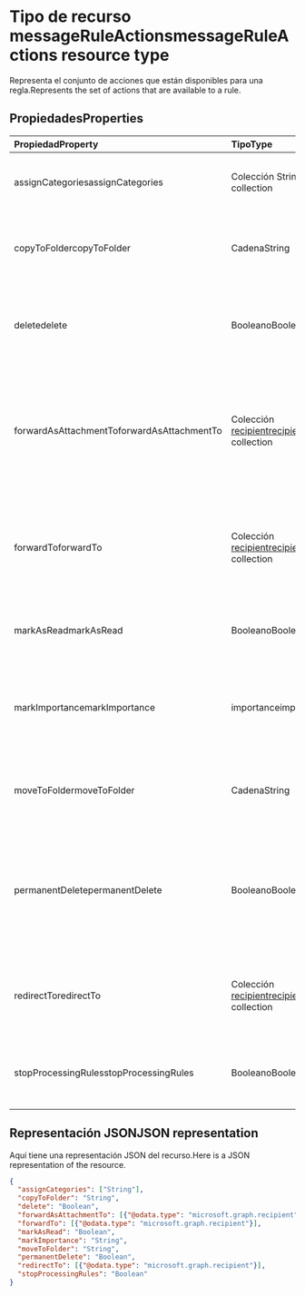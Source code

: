 # <a name="messageruleactions-resource-type"></a><span data-ttu-id="aa049-101">Tipo de recurso messageRuleActions</span><span class="sxs-lookup"><span data-stu-id="aa049-101">messageRuleActions resource type</span></span>


<span data-ttu-id="aa049-102">Representa el conjunto de acciones que están disponibles para una regla.</span><span class="sxs-lookup"><span data-stu-id="aa049-102">Represents the set of actions that are available to a rule.</span></span>

## <a name="properties"></a><span data-ttu-id="aa049-103">Propiedades</span><span class="sxs-lookup"><span data-stu-id="aa049-103">Properties</span></span>
| <span data-ttu-id="aa049-104">Propiedad</span><span class="sxs-lookup"><span data-stu-id="aa049-104">Property</span></span>     | <span data-ttu-id="aa049-105">Tipo</span><span class="sxs-lookup"><span data-stu-id="aa049-105">Type</span></span>   |<span data-ttu-id="aa049-106">Descripción</span><span class="sxs-lookup"><span data-stu-id="aa049-106">Description</span></span>|
|:---------------|:--------|:----------|
| <span data-ttu-id="aa049-107">assignCategories</span><span class="sxs-lookup"><span data-stu-id="aa049-107">assignCategories</span></span> | <span data-ttu-id="aa049-108">Colección String</span><span class="sxs-lookup"><span data-stu-id="aa049-108">String collection</span></span> | <span data-ttu-id="aa049-109">Lista de categorías que se asignarán a un mensaje.</span><span class="sxs-lookup"><span data-stu-id="aa049-109">A list of categories to be assigned to a message.</span></span> |
| <span data-ttu-id="aa049-110">copyToFolder</span><span class="sxs-lookup"><span data-stu-id="aa049-110">copyToFolder</span></span> | <span data-ttu-id="aa049-111">Cadena</span><span class="sxs-lookup"><span data-stu-id="aa049-111">String</span></span> | <span data-ttu-id="aa049-112">Identificador de la carpeta donde se va a copiar un mensaje.</span><span class="sxs-lookup"><span data-stu-id="aa049-112">The ID of a folder that a message is to be copied to.</span></span> |
| <span data-ttu-id="aa049-113">delete</span><span class="sxs-lookup"><span data-stu-id="aa049-113">delete</span></span> | <span data-ttu-id="aa049-114">Booleano</span><span class="sxs-lookup"><span data-stu-id="aa049-114">Boolean</span></span> | <span data-ttu-id="aa049-115">Indica si un mensaje se debe mover a la carpeta Elementos eliminados.</span><span class="sxs-lookup"><span data-stu-id="aa049-115">Indicates whether a message should be moved to the Deleted Items folder.</span></span> |
| <span data-ttu-id="aa049-116">forwardAsAttachmentTo</span><span class="sxs-lookup"><span data-stu-id="aa049-116">forwardAsAttachmentTo</span></span> | <span data-ttu-id="aa049-117">Colección [recipient](recipient.md)</span><span class="sxs-lookup"><span data-stu-id="aa049-117">[recipient](recipient.md) collection</span></span> | <span data-ttu-id="aa049-118">Direcciones de correo electrónico de los destinatarios a los que se debe reenviar un mensaje como datos adjuntos.</span><span class="sxs-lookup"><span data-stu-id="aa049-118">The email addresses of the recipients to which a message should be forwarded as an attachment.</span></span> |
| <span data-ttu-id="aa049-119">forwardTo</span><span class="sxs-lookup"><span data-stu-id="aa049-119">forwardTo</span></span> | <span data-ttu-id="aa049-120">Colección [recipient](recipient.md)</span><span class="sxs-lookup"><span data-stu-id="aa049-120">[recipient](recipient.md) collection</span></span> | <span data-ttu-id="aa049-121">Direcciones de correo electrónico de los destinatarios a los que se debe reenviar un mensaje.</span><span class="sxs-lookup"><span data-stu-id="aa049-121">The email addresses of the recipients to which a message should be forwarded.</span></span> |
| <span data-ttu-id="aa049-122">markAsRead</span><span class="sxs-lookup"><span data-stu-id="aa049-122">markAsRead</span></span> | <span data-ttu-id="aa049-123">Booleano</span><span class="sxs-lookup"><span data-stu-id="aa049-123">Boolean</span></span> | <span data-ttu-id="aa049-124">Indica si un mensaje debe marcarse como leído.</span><span class="sxs-lookup"><span data-stu-id="aa049-124">Indicates whether a message should be marked as read.</span></span> |
| <span data-ttu-id="aa049-125">markImportance</span><span class="sxs-lookup"><span data-stu-id="aa049-125">markImportance</span></span> | <span data-ttu-id="aa049-126">importance</span><span class="sxs-lookup"><span data-stu-id="aa049-126">importance</span></span> | <span data-ttu-id="aa049-127">Establece la importancia del mensaje, que puede ser: `low`, `normal` o `high`.</span><span class="sxs-lookup"><span data-stu-id="aa049-127">Sets the importance of the message, which can be: `low`, `normal`, `high`.</span></span> |
| <span data-ttu-id="aa049-128">moveToFolder</span><span class="sxs-lookup"><span data-stu-id="aa049-128">moveToFolder</span></span> |  <span data-ttu-id="aa049-129">Cadena</span><span class="sxs-lookup"><span data-stu-id="aa049-129">String</span></span>| <span data-ttu-id="aa049-130">Identificador de la carpeta a la que se moverá un mensaje.</span><span class="sxs-lookup"><span data-stu-id="aa049-130">The ID of the folder that a message will be moved to.</span></span> |
| <span data-ttu-id="aa049-131">permanentDelete</span><span class="sxs-lookup"><span data-stu-id="aa049-131">permanentDelete</span></span> | <span data-ttu-id="aa049-132">Booleano</span><span class="sxs-lookup"><span data-stu-id="aa049-132">Boolean</span></span> | <span data-ttu-id="aa049-133">Indica si un mensaje se debe eliminar permanentemente sin guardarse en la carpeta Elementos eliminados.</span><span class="sxs-lookup"><span data-stu-id="aa049-133">Indicates whether a message should be permanently deleted and not saved to the Deleted Items folder.</span></span> |
| <span data-ttu-id="aa049-134">redirectTo</span><span class="sxs-lookup"><span data-stu-id="aa049-134">redirectTo</span></span> | <span data-ttu-id="aa049-135">Colección [recipient](recipient.md)</span><span class="sxs-lookup"><span data-stu-id="aa049-135">[recipient](recipient.md) collection</span></span> | <span data-ttu-id="aa049-136">Direcciones de correo electrónico a la que se debe redirigir un mensaje.</span><span class="sxs-lookup"><span data-stu-id="aa049-136">The email address to which a message should be redirected.</span></span> |
| <span data-ttu-id="aa049-137">stopProcessingRules</span><span class="sxs-lookup"><span data-stu-id="aa049-137">stopProcessingRules</span></span> | <span data-ttu-id="aa049-138">Booleano</span><span class="sxs-lookup"><span data-stu-id="aa049-138">Boolean</span></span> | <span data-ttu-id="aa049-139">Indica si se deben evaluar las reglas siguientes.</span><span class="sxs-lookup"><span data-stu-id="aa049-139">Indicates whether subsequent rules should be evaluated.</span></span> |

## <a name="json-representation"></a><span data-ttu-id="aa049-140">Representación JSON</span><span class="sxs-lookup"><span data-stu-id="aa049-140">JSON representation</span></span>
<span data-ttu-id="aa049-141">Aquí tiene una representación JSON del recurso.</span><span class="sxs-lookup"><span data-stu-id="aa049-141">Here is a JSON representation of the resource.</span></span>

<!-- {
  "blockType": "resource",
  "optionalProperties": [
   ],
  "@odata.type": "microsoft.graph.messageRuleActions"
}-->

```json
{
  "assignCategories": ["String"],
  "copyToFolder": "String",
  "delete": "Boolean",
  "forwardAsAttachmentTo": [{"@odata.type": "microsoft.graph.recipient"}],
  "forwardTo": [{"@odata.type": "microsoft.graph.recipient"}],
  "markAsRead": "Boolean",
  "markImportance": "String",
  "moveToFolder": "String",
  "permanentDelete": "Boolean",
  "redirectTo": [{"@odata.type": "microsoft.graph.recipient"}],
  "stopProcessingRules": "Boolean"
}

```

<!-- uuid: 8fcb5dbc-d5aa-4681-8e31-b001d5168d79
2015-10-25 14:57:30 UTC -->
<!-- {
  "type": "#page.annotation",
  "description": "messageRuleActions resource",
  "keywords": "",
  "section": "documentation",
  "tocPath": ""
}-->